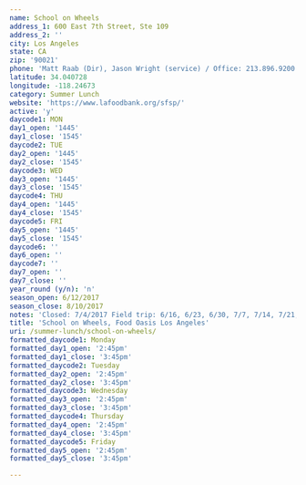 ```yaml
---
name: School on Wheels
address_1: 600 East 7th Street, Ste 109
address_2: ''
city: Los Angeles
state: CA
zip: '90021'
phone: 'Matt Raab (Dir), Jason Wright (service) / Office: 213.896.9200'
latitude: 34.040728
longitude: -118.24673
category: Summer Lunch
website: 'https://www.lafoodbank.org/sfsp/'
active: 'y'
daycode1: MON
day1_open: '1445'
day1_close: '1545'
daycode2: TUE
day2_open: '1445'
day2_close: '1545'
daycode3: WED
day3_open: '1445'
day3_close: '1545'
daycode4: THU
day4_open: '1445'
day4_close: '1545'
daycode5: FRI
day5_open: '1445'
day5_close: '1545'
daycode6: ''
day6_open: ''
daycode7: ''
day7_open: ''
day7_close: ''
year_round (y/n): 'n'
season_open: 6/12/2017
season_close: 8/10/2017
notes: 'Closed: 7/4/2017 Field trip: 6/16, 6/23, 6/30, 7/7, 7/14, 7/21, 7/28, 8/4'
title: 'School on Wheels, Food Oasis Los Angeles'
uri: /summer-lunch/school-on-wheels/
formatted_daycode1: Monday
formatted_day1_open: '2:45pm'
formatted_day1_close: '3:45pm'
formatted_daycode2: Tuesday
formatted_day2_open: '2:45pm'
formatted_day2_close: '3:45pm'
formatted_daycode3: Wednesday
formatted_day3_open: '2:45pm'
formatted_day3_close: '3:45pm'
formatted_daycode4: Thursday
formatted_day4_open: '2:45pm'
formatted_day4_close: '3:45pm'
formatted_daycode5: Friday
formatted_day5_open: '2:45pm'
formatted_day5_close: '3:45pm'

---
```



